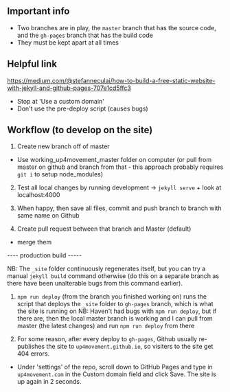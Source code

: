 ## Important info

- Two branches are in play, the `master` branch that has the source code, and the `gh-pages` branch that has the build code
- They must be kept apart at all times

## Helpful link

https://medium.com/@stefanneculai/how-to-build-a-free-static-website-with-jekyll-and-github-pages-707e1cd5ffc3

- Stop at 'Use a custom domain'
- Don't use the pre-deploy script (causes bugs)

## Workflow (to develop on the site)

1. Create new branch off of master

- Use working_up4movement_master folder on computer
  (or pull from master on github and branch from that - this approach probably requires `git i` to setup node_modules)

2. Test all local changes by running development -> `jekyll serve` + look at localhost:4000

3. When happy, then save all files, commit and push branch to branch with same name on Github

4. Create pull request between that branch and Master (default)

- merge them

---- production build -----

NB: The `_site` folder continuously regenerates itself, but you can try a manual `jekyll build` command otherwise (do this on a separate branch as there have been unalterable bugs from this command earlier).

1. `npm run deploy` (from the branch you finished working on) runs the script that deploys the `_site` folder to `gh-pages` branch, which is what the site is running on
   NB: Haven't had bugs with `npm run deploy`, but if there are, then the local master branch is working and I can pull from master (the latest changes) and run `npm run deploy` from there

2. For some reason, after every deploy to `gh-pages`, Github usually re-publishes the site to `up4movement.github.io`, so visiters to the site get 404 errors.

- Under 'settings' of the repo, scroll down to GitHub Pages and type in `up4movement.com` in the Custom domain field and click Save. The site is up again in 2 seconds.
